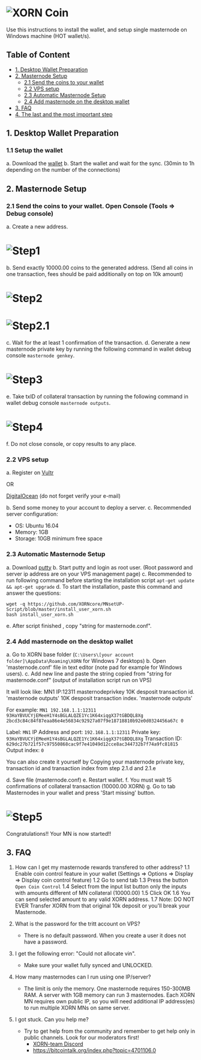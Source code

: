 # ![XORN Coin](https://xorn.cc/img/logo.svg)

Use this instructions to install the wallet,  and setup single masternode on Windows machine (HOT wallet/s).


## Table of Content
* [1. Desktop Wallet Preparation](#1-desktop-wallet-preparation-)
* [2. Masternode Setup](#2-masternode-setup-)
	* [2.1 Send the coins to your wallet](#21-send-the-coins-to-your-wallet)
	* [2.2 VPS setup](#22-vps-setup)
	* [2.3 Automatic Masternode Setup](#23-automatic-masternode-setup)
	* [2.4 Add masternode on the desktop wallet](#24-add-masternode-on-the-desktop-wallet)
* [3. FAQ](#3-faq)
* [4. The last and the most important step](#4-the-last-and-the-most-important-step)

## 1. Desktop Wallet Preparation

### 1.1 Setup the wallet
a. Download the [wallet](https://github.com/XORNcore/XORN/releases/tag/Wallet_Windows)
b. Start the wallet and wait for the sync. (30min to 1h depending on the number of the connections)
	
## 2. Masternode Setup

### 2.1 Send the coins to your wallet. Open Console (Tools => Debug console)
a. Create a new address. 
# ![Step1](https://i.imgur.com/kkmZBZY.png)
b. Send exactly 10000.00 coins to the generated address. (Send all coins in one transaction, fees should be paid additionally on top on 10k amount)
# ![Step2](https://i.imgur.com/aqJotsA.png)
# ![Step2.1](https://i.imgur.com/69KgSVu.png)
c. Wait for the at least 1 confirmation of the transaction.
d. Generate a new masternode private key by running the following command in wallet debug console `masternode genkey`.
# ![Step3](https://i.imgur.com/RjzraGy.png)
e. Take txID of collateral transaction by running the following command in wallet debug console `masternode outputs`. 
# ![Step4](https://i.imgur.com/d1bQcrn.png)
f. Do not close console, or copy results to any place.

### 2.2 VPS setup
a. Register on [Vultr](https://www.vultr.com/?ref=7401843) 

OR

[DigitalOcean](https://digitalocean.com) (do not forget verify your e-mail)

b. Send some money to your account to deploy a server. 
c. Recommended server configuration:  
- OS: Ubuntu 16.04
- Memory: 1GB
- Storage: 10GB minimum free space

### 2.3 Automatic Masternode Setup
a. Download [putty](https://the.earth.li/~sgtatham/putty/latest/w64/putty-64bit-0.70-installer.msi)
b. Start putty and login as root user. (Root password and server ip address are on your VPS management page)
c. Recommended to run following command before starting the installation script `apt-get update && apt-get upgrade`
d. To start the installation, paste this command and answer the questions:
```
wget -q https://github.com/XORNcore/MNsetUP-Script/blob/master/install_user_xorn.sh
bash install_user_xorn.sh

```
e.  After script finished , copy "string for masternode.conf".

### 2.4 Add masternode on the desktop wallet

a. Go to XORN base folder (`C:\Users\[your account folder]\AppData\Roaming\XORN` for Windows 7 desktops)
b. Open 'masternode.conf' file in text editor (note pad for example for Windows users).
c. Add new line and paste the string copied from "string for masternode.conf" (output of installation script run on VPS)
   
  It will look like: 
  MN1 IP:12311 masternodeprivkey 10K desposit transaction id. 'masternode outputs' 10K desposit transaction index. 'masternode outputs'
   
  For example: 
  `MN1 192.168.1.1:12311 93HaYBVUCYjEMeeH1Y4sBGLALQZE1Yc1K64xiqgX37tGBDQL8Xg 2bcd3c84c84f87eaa86e4e56834c92927a07f9e18718810b92e0d0324456a67c 0`

  Label: `MN1`
  IP Address and port: `192.168.1.1:12311`
  Private key: `93HaYBVUCYjEMeeH1Y4sBGLALQZE1Yc1K64xiqgX37tGBDQL8Xg`
  Transaction ID: `629dc27b721f57c97550868cac9f7e41049d12cce8ac344732b7f74a9fc81815`
  Output index:  `0`

  You can also create it yourself by Copying your masternode private key, transaction id and transaction index from step 2.1.d and 2.1.e

d. Save file (masternode.conf)
e. Restart wallet.
f. You must wait 15 confirmations of collateral transaction (10000.00 XORN)
g. Go to tab Masternodes in your wallet and press 'Start missing' button.
# ![Step5](https://i.imgur.com/5mzOTGM.png)


Congratulations!!
Your MN is now started!!   
	

## 3. FAQ


1. How can I get my masternode rewards transfered to other address?
	1.1 Enable coin control feature in your wallet (Settings => Options => Display => Display coin control feature)
	1.2 Go to send tab
        1.3 Press the button `Open Coin Control`
	1.4 Select from the input list button only the inputs with amounts different of MN collateral (10000.00)
	1.5 Click OK
	1.6 You can send selected amount to any valid XORN address.
	1.7 Note: DO NOT EVER Transfer XORN from that original 10k deposit or you'll break your Masternode.

2. What is the password for the tritt account on VPS?
	- There is no default password. When you create a user it does not have a password.

3. I get the following error: "Could not allocate vin".
	- Make sure your wallet fully synced and UNLOCKED.

4. How many masternodes can I run using one IP/server?
	- The limit is only the memory. One masternode requires 150-300MB RAM. A server with 1GB memory can run 3 masternodes. Each XORN MN requires own public IP, so you will need additional IP address(es) to run multiple XORN MNs on same server.

5. I got stuck. Can you help me?
	- Try to get help from the community and remember to get help only in public channels. Look for our moderators first!
		- [XORN-team Discord](https://discord.gg/cBm7Ctr)
		- [https://bitcointalk.org/index.php?topic=4701106.0 ](https://bitcointalk.org/index.php?topic=4701106.0)
